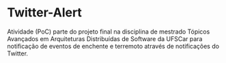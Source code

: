 # Twitter-Alert
Atividade (PoC) parte do projeto final na disciplina de mestrado Tópicos Avançados em Arquiteturas Distribuídas de Software da UFSCar para notificação de eventos de enchente e terremoto através de notificações do Twitter.
